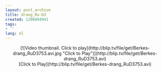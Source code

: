 ```yaml
---
layout: post_archive
title: drang_Ru-D3
created: 1206894941
tags:
- ''
lang: nl
---
```

<center><script type="text/javascript" src="http://blip.tv/scripts/pokkariPlayer.js?ver=2008010901"></script><script type="text/javascript" src="http://blip.tv/syndication/write_player?skin=js&posts_id=791550&source=3&autoplay=true&file_type=flv&player_width=&player_height="></script><div id="blip_movie_content_791550">[![Video thumbnail. Click to play](http://blip.tv/file/get/Berkes-drang_RuD3753.avi.jpg "Click to Play")](http://blip.tv/file/get/Berkes-drang_RuD3753.avi)<br />[Click to Play](http://blip.tv/file/get/Berkes-drang_RuD3753.avi)</div></center><div class="blip_description"></div>
